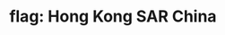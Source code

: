 ---
layout: smileys&emotion
title: "flag: Hong Kong SAR China"
emoji: flag_hong_kong_sar_china
permalink: 🇭🇰.html
image: assets/img/3moji/flag_hong_kong_sar_china.png
---